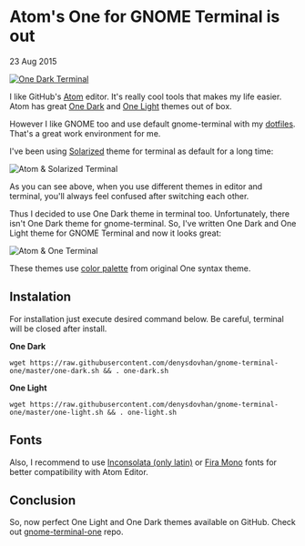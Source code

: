 # Atom's One for GNOME Terminal is out

23 Aug 2015

[![One Dark Terminal](http://i.imgur.com/O0VJ00Z.png)][gnome-terminal-one]

I like GitHub's [Atom][atom] editor. It's really cool tools that makes my life easier. Atom has great [One Dark][one-dark] and [One Light][one-light] themes out of box.

However I like GNOME too and use default gnome-terminal with my [dotfiles][dotfiles]. That's a great work environment for me.

I've been using [Solarized][solarized] theme for terminal as default for a long time:

![Atom & Solarized Terminal](http://i.imgur.com/rNzNlYx.png)

As you can see above, when you use different themes in editor and terminal, you'll always feel confused after switching each other.

Thus I decided to use One Dark theme in terminal too. Unfortunately, there isn't One Dark theme for gnome-terminal. So, I've written One Dark and One Light theme for GNOME Terminal and now it looks great:

![Atom & One Terminal](http://i.imgur.com/m0ylgAX.png)

These themes use [color palette][palette] from original One syntax theme.

## Instalation

For installation just execute desired command below. Be careful, terminal will be closed after install.

**One Dark**

```
wget https://raw.githubusercontent.com/denysdovhan/gnome-terminal-one/master/one-dark.sh && . one-dark.sh
```

**One Light**

```
wget https://raw.githubusercontent.com/denysdovhan/gnome-terminal-one/master/one-light.sh && . one-light.sh
```

## Fonts

Also, I recommend to use [Inconsolata (only latin)][inconsolata] or [Fira Mono][fira-mono] fonts for better compatibility with Atom Editor.

## Conclusion

So, now perfect One Light and One Dark themes available on GitHub. Check out [gnome-terminal-one][gnome-terminal-one] repo.


[gnome-terminal-one]: https://github.com/denysdovhan/one-gnome-terminal
[atom]: https://atom.io/
[one-dark]: https://atom.io/themes/one-dark-syntax
[one-light]: https://atom.io/themes/one-light-syntax
[dotfiles]: https://github.com/denysdovhan/dotfiles
[solarized]: http://ethanschoonover.com/solarized
[palette]: https://github.com/denysdovhan/gnome-terminal-one/blob/master/COLORS
[inconsolata]: https://www.google.com/fonts/specimen/Inconsolata
[fira-mono]: https://github.com/mozilla/Fira
